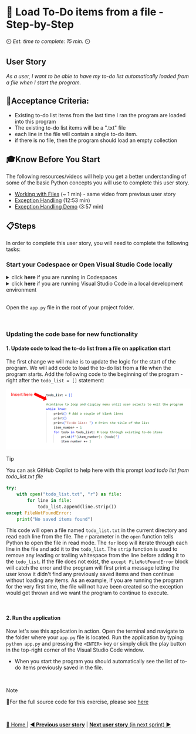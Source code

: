 # 📖 Load To-Do items from a file - Step-by-Step
⏲️ _Est. time to complete: 15 min._ ⏲️

## User Story

*As a user, I want to be able to have my to-do list automatically loaded from a file when I start the program.*

## 🎯Acceptance Criteria:
- Existing to-do list items from the last time I ran the program are loaded into this program
- The existing to-do list items will be a ".txt" file
- each line in the file will contain a single to-do item.
- if there is no file, then the program should load an empty collection

## 🎓Know Before You Start
The following resources/videos will help you get a better understanding of some of the basic Python concepts you will use to complete this user story.
- [Working with Files](https://youtu.be/uQ5BZht9L3A?t=5812) (~ 1 min) - same video from previous user story <br/>
- [Exception Handling](https://www.youtube.com/watch?v=HQqqNBZosn8&list=PLlrxD0HtieHhS8VzuMCfQD4uJ9yne1mE6&index=17) (12:53 min) <br/>
- [Exception Handling Demo](https://www.youtube.com/watch?v=LrRh-V-hYEc&list=PLlrxD0HtieHhS8VzuMCfQD4uJ9yne1mE6&index=18) (3:57 min) <br/>

## 📋Steps

In order to complete this user story, you will need to complete the following tasks:

### Start your Codespace or Open Visual Studio Code locally
<details>
<summary>click <b>here</b> if you are running in Codespaces</summary>

If you are using Codespaces, please go into the repo you created for this project and start the Codespace by directly clicking on the Codespace name. In the case of the image below, the Codespace is named _symmetrical computing-machine_. Each Codespace auto-generates a unique name for that instance so your Codespace name will be different.  

![Start Codespaces](/Track_1_ToDo_App/content-images/github-start-codespace.png)

This will take you directly into a online Visual Studio Code environment.

![online visual studio code](/Track_1_ToDo_App/content-images/github-start-codespace-02.png)
</details>

<details>
<summary>click <b>here</b> if you are running Visual Studio Code in a local development environment</summary>

- From the terminal/console window, navigate to the project directory
  
    ```bash
    cd <project directory>
    ```
- Open up Visual Studio Code in the project directory by executing the following command.
    
    ```cmd
    code . 
    ```
</details> 

<br/>

Open the `app.py` file in the root of your project folder.

<br/>

### Updating the code base for new functionality

#### 1. Update code to load the to-do list from a file on application start
The first change we will make is to update the logic for the start of the program. We will add code to load the to-do list from a file when the program starts. Add the following code to the beginning of the program - right after the `todo_list = []` statement:

![insertcode](/Track_1_ToDo_App/Sprint-01%20-%20Basic%20Application/images/InsertCode-S1-F2-US02-01.png)

>[!TIP]
>You can ask GitHub Copilot to help here with this prompt *load todo list from todo_list.txt file*

```python
try:
    with open("todo_list.txt", "r") as file:
        for line in file:
            todo_list.append(line.strip())
except FileNotFoundError:
    print("No saved items found")
```

This code will open a file named `todo_list.txt` in the current directory and read each line from the file. The `r` parameter in the `open` function tells Python to open the file in read mode. The `for` loop will iterate through each line in the file and add it to the `todo_list`.  The `strip` function is used to remove any leading or trailing whitespace from the line before adding it to the `todo_list`. If the file does not exist, the `except FileNotFoundError` block will catch the error and the program will first print a message letting the user know it didn't find any previously saved items and then continue without loading any items. As an example, if you are running the program for the very first time, the file will not have been created so the exception would get thrown and we want the program to continue to execute.

<br/>

#### 2. Run the application
Now let's see this application in action. Open the terminal and navigate to the folder where your `app.py` file is located. Run the application by typing `python app.py` and pressing the `<ENTER>` key or simply click the play button in the top-right corner of the Visual Studio Code window.

- When you start the program you should automatically see the list of to-do items previously saved in the file.

<br/>

 > [!NOTE]
 > 📄For the full source code for this exercise, please see [here](/Track_1_ToDo_App/Sprint-01%20-%20Basic%20Application/src/app-s01-f02-us02/app.py)


<br/>

[🔼 Home ](/Track_1_ToDo_App/README.md) | [**◀ Previous user story**](User%20Story%201%20-%20Save%20To-Do%20List%20to%20File.md) | [**Next user story** (in next sprint) ▶](/Track_1_ToDo_App/Sprint-02%20-%20Web%20Application/Feature%201%20-%20Web%20App%20Conversion/User%20Story%201%20-%20Convert%20To%20Web%20App.md)
